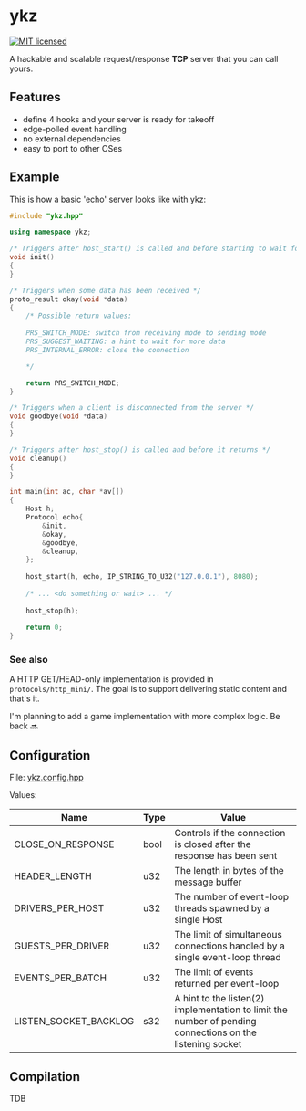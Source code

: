 # ykz

[![MIT licensed][license-badge]][license-url]

A hackable and scalable request/response **TCP** server that you can call yours.

## Features

* define 4 hooks and your server is ready for takeoff
* edge-polled event handling
* no external dependencies
* easy to port to other OSes

## Example

This is how a basic 'echo' server looks like with ykz:

```c++
#include "ykz.hpp"

using namespace ykz;

/* Triggers after host_start() is called and before starting to wait for connections */
void init()
{
}

/* Triggers when some data has been received */
proto_result okay(void *data)
{
    /* Possible return values:
    
    PRS_SWITCH_MODE: switch from receiving mode to sending mode
    PRS_SUGGEST_WAITING: a hint to wait for more data
    PRS_INTERNAL_ERROR: close the connection

    */

    return PRS_SWITCH_MODE;
}

/* Triggers when a client is disconnected from the server */
void goodbye(void *data)
{
}

/* Triggers after host_stop() is called and before it returns */
void cleanup()
{
}

int main(int ac, char *av[])
{
    Host h;
    Protocol echo{
        &init,
        &okay,
        &goodbye,
        &cleanup,
    };
    
    host_start(h, echo, IP_STRING_TO_U32("127.0.0.1"), 8080);
    
    /* ... <do something or wait> ... */
    
    host_stop(h);
    
    return 0;
}
```

### See also

A HTTP GET/HEAD-only implementation is provided in `protocols/http_mini/`. The goal is to
support delivering static content and that's it.

I'm planning to add a game implementation with more complex logic. Be back :soon:

## Configuration

File: [ykz.config.hpp][config-url]

Values:

|Name|Type|Value|
|----|----|-----|
|CLOSE_ON_RESPONSE|bool|Controls if the connection is closed after the response has been sent|
|HEADER_LENGTH|u32|The length in bytes of the message buffer|
|DRIVERS_PER_HOST|u32|The number of event-loop threads spawned by a single Host|
|GUESTS_PER_DRIVER|u32|The limit of simultaneous connections handled by a single event-loop thread|
|EVENTS_PER_BATCH|u32|The limit of events returned per event-loop|
|LISTEN_SOCKET_BACKLOG|s32|A hint to the listen(2) implementation to limit the number of pending connections on the listening socket|

## Compilation

TDB

[license-badge]: https://img.shields.io/badge/license-MIT-blue
[license-url]: https://github.com/SpectreVert/ykz/blob/master/LICENSE
[config-url]: https://github.com/SpectreVert/ykz/blob/master/ykz.config.hpp
